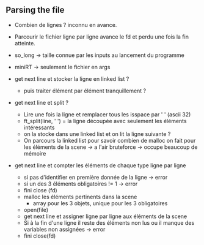 ## Parsing the file

- Combien de lignes ? inconnu en avance.
- Parcourir le fichier ligne par ligne avance le fd et perdu une fois la fin atteinte.
- so_long -> taille connue par les inputs au lancement du programme
- miniRT -> seulement le fichier en args

- get next line et stocker la ligne en linked list ?
	- puis traiter élément par élément tranquillement ?

- get next line et split ?
	- Lire une fois la ligne et remplacer tous les isspace par ' ' (ascii 32)
	- ft_split(line, ' ') = la ligne découpée avec seulement les éléments intéressants
	- on la stocke dans une linked list et on lit la ligne suivante ?
	- On parcours la linked list pour savoir combien de malloc on fait pour les éléments de la scene
	-> a l'air bruteforce
	-> occupe beaucoup de mémoire

- get next line et compter les éléments de chaque type ligne par ligne
	- si pas d'identifier en première donnée de la ligne -> error
	- si un des 3 éléments obligatoires != 1 -> error
	- fini close (fd)
	- malloc les éléments pertinents dans la scene 
		- array pour les 3 objets, unique pour les 3 obligatoires
	- open(file)
	- get next line et assigner ligne par ligne aux éléments de la scene
	- Si à la fin d'une ligne il reste des éléments non lus ou il manque des variables non assignées -> error
	- fini close(fd)

